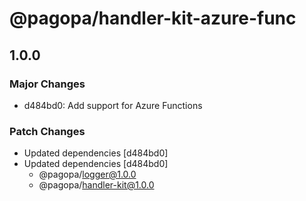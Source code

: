 # @pagopa/handler-kit-azure-func

## 1.0.0

### Major Changes

- d484bd0: Add support for Azure Functions

### Patch Changes

- Updated dependencies [d484bd0]
- Updated dependencies [d484bd0]
  - @pagopa/logger@1.0.0
  - @pagopa/handler-kit@1.0.0
